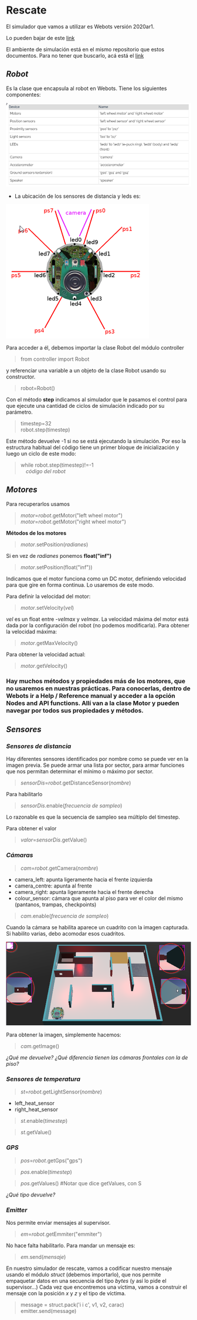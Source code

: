 # Rescate

El simulador que vamos a utilizar es Webots versión 2020ar1.

Lo pueden bajar de este [link](https://github.com/cyberbotics/webots/releases/tag/R2020a-rev1)

El ambiente de simulación está en el mismo repositorio que estos documentos. Para no tener que buscarlo, acá está el [link](https://github.com/gzabala/cursopython/blob/master/Rescate/RescueMaze_Release7.zip) 

## ***Robot*** 

Es la clase que encapsula al robot en Webots. Tiene los siguientes componentes:

![Componentes](images/componentesRobot.png)

-  La ubicación de los sensores de distancia y leds es:

![Sensores](images/ubicacionDistYLeds.png)

Para acceder a él, debemos importar la clase Robot del módulo controller

> from controller import Robot

y referenciar una variable a un objeto de la clase Robot usando su constructor.

> robot=Robot()

Con el método **step** indicamos al simulador que le pasamos el control para que ejecute una cantidad de ciclos de simulación indicado por su parámetro.

> timestep=32  
> robot.step(timestep)

Este método devuelve -1 si no se está ejecutando la simulación. Por eso la estructura habitual del código tiene un primer bloque de inicialización y luego un ciclo de este modo:

> while robot.step(timestep)!=-1  
> &emsp;*código del robot*

## ***Motores***

Para recuperarlos usamos

> *motor*=*robot*.getMotor("left wheel motor")  
> *motor*=*robot*.getMotor("right wheel motor")

**Métodos de los motores**  

> *motor*.setPosition(*radianes*)  

Si en vez de *radianes* ponemos **float("inf")**

> *motor*.setPosition(float("inf"))

Indicamos que el motor funciona como un DC motor, definiendo velocidad para que gire en forma continua. Lo usaremos de este modo.

Para definir la velocidad del motor:

> *motor*.setVelocity(*vel*)

*vel* es un float entre *-velmax* y *velmax*. La velocidad máxima del motor está dada por la configuración del robot (no podemos modificarla). Para obtener la velocidad máxima:

> *motor*.getMaxVelocity()

Para obtener la velocidad actual:

> *motor*.getVelocity()

### Hay muchos métodos y propiedades más de los motores, que no usaremos en nuestras prácticas. Para conocerlas, dentro de Webots ir a **Help / Reference manual** y acceder a la opción **Nodes and API functions**. Allí van a la clase **Motor** y pueden navegar por todos sus propiedades y métodos.


## ***Sensores***

### ***Sensores de distancia***

Hay diferentes sensores identificados por nombre como se puede ver en la imagen previa. Se puede armar una lista por sector, para armar funciones que nos permitan determinar el mínimo o máximo por sector.

> *sensorDis*=*robot*.getDistanceSensor(*nombre*)

Para habilitarlo

> *sensorDis*.enable(*frecuencia de sampleo*)

Lo razonable es que la secuencia de sampleo sea múltiplo del timestep.

Para obtener el valor

> *valor*=*sensorDis*.getValue()

### ***Cámaras***

> *cam*=*robot*.getCamera(*nombre*)

- camera_left: apunta ligeramente hacia el frente izquierda
- camera_centre: apunta al frente
- camera_right: apunta ligeramente hacia el frente derecha
- colour_sensor: cámara que apunta al piso para ver el color del mismo (pantanos, trampas, checkpoints)

> *cam*.enable(*frecuencia de sampleo*)

Cuando la cámara se habilita aparece un cuadrito con la imagen capturada. Si habilito varias, debo acomodar esos cuadritos.

![Cámaras](images/camaras.png)

Para obtener la imagen, simplemente hacemos:

> *cam*.getImage()

*¿Qué me devuelve? ¿Qué diferencia tienen las cámaras frontales con la de piso?*

### ***Sensores de temperatura***

> *st*=*robot*.getLightSensor(*nombre*)

- left_heat_sensor
- right_heat_sensor

> *st*.enable(*timestep*)

> *st*.getValue()

### ***GPS***

> *pos*=*robot*.getGps("gps")

> *pos*.enable(*timestep*)

> *pos*.getValues() #Notar que dice getValues, con S

*¿Qué tipo devuelve?*

### ***Emitter***

Nos permite enviar mensajes al supervisor. 

> *em*=*robot*.getEmmiter("emmiter")

No hace falta habilitarlo. Para mandar un mensaje es:

> *em*.send(*mensaje*)

En nuestro simulador de rescate, vamos a codificar nuestro mensaje usando el módulo *struct* (debemos importarlo), que nos permite empaquetar datos en una secuencia del tipo *bytes* (y así lo pide el supervisor...) Cada vez que encontremos una víctima, vamos a construir el mensaje con la posición *x* y *z* y el tipo de víctima.

> message = struct.pack('i i c', v1, v2, carac)  
> emitter.send(message)



